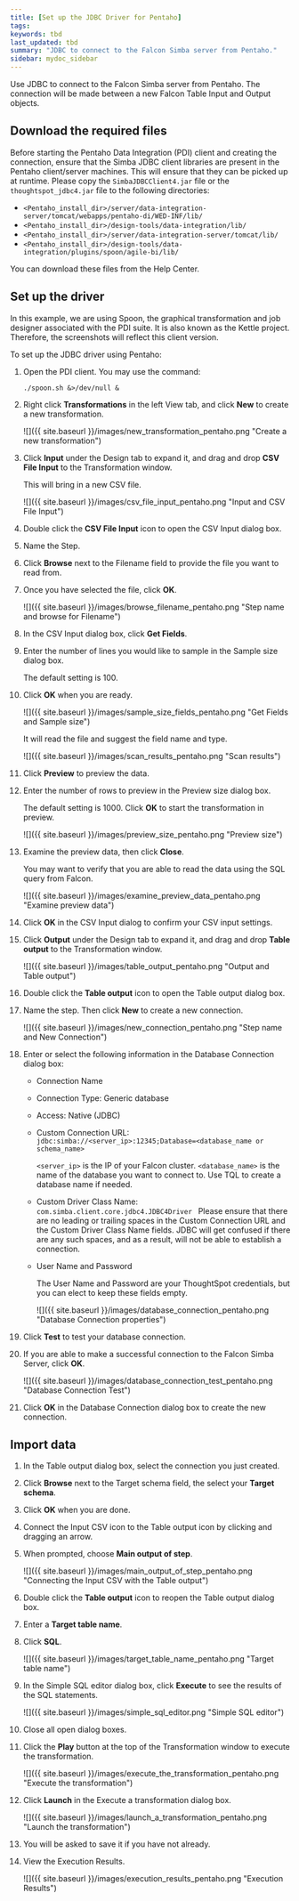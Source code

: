 ```yaml
---
title: [Set up the JDBC Driver for Pentaho]
tags:
keywords: tbd
last_updated: tbd
summary: "JDBC to connect to the Falcon Simba server from Pentaho."
sidebar: mydoc_sidebar
---
```

Use JDBC to connect to the Falcon Simba server from Pentaho. The connection will be made between a new Falcon Table Input and Output objects.

## Download the required files

Before starting the Pentaho Data Integration (PDI) client and creating the connection, ensure that the Simba JDBC client libraries are present in the Pentaho client/server machines. This will ensure that they can be picked up at runtime. Please copy the `SimbaJDBCClient4.jar` file or the `thoughtspot_jdbc4.jar` file to the following directories:

-   `<Pentaho_install_dir>/server/data-integration-server/tomcat/webapps/pentaho-di/WED-INF/lib/`
-   `<Pentaho_install_dir>/design-tools/data-integration/lib/`
-   `<Pentaho_install_dir>/server/data-integration-server/tomcat/lib/`
-   `<Pentaho_install_dir>/design-tools/data-integration/plugins/spoon/agile-bi/lib/`

You can download these files from the Help Center.


## Set up the driver

In this example, we are using Spoon, the graphical transformation and job designer associated with the PDI suite. It is also known as the Kettle project. Therefore, the screenshots will reflect this client version.

To set up the JDBC driver using Pentaho:

1. Open the PDI client. You may use the command:

    ```
    ./spoon.sh &>/dev/null &
    ```

2. Right click **Transformations** in the left View tab, and click **New** to create a new transformation.

     ![]({{ site.baseurl }}/images/new_transformation_pentaho.png "Create a new transformation")

3. Click **Input** under the Design tab to expand it, and drag and drop **CSV File Input** to the Transformation window.

   This will bring in a new CSV file.

    ![]({{ site.baseurl }}/images/csv_file_input_pentaho.png "Input and CSV File Input")

4. Double click the **CSV File Input** icon to open the CSV Input dialog box.
5. Name the Step.
6. Click **Browse** next to the Filename field to provide the file you want to read from.
7. Once you have selected the file, click **OK**.

     ![]({{ site.baseurl }}/images/browse_filename_pentaho.png "Step name and browse for Filename")

8. In the CSV Input dialog box, click **Get Fields**.
9. Enter the number of lines you would like to sample in the Sample size dialog box.

   The default setting is 100.

10. Click **OK** when you are ready.

     ![]({{ site.baseurl }}/images/sample_size_fields_pentaho.png "Get Fields and Sample size")

    It will read the file and suggest the field name and type.

     ![]({{ site.baseurl }}/images/scan_results_pentaho.png "Scan results")

11. Click **Preview** to preview the data.
12. Enter the number of rows to preview in the Preview size dialog box.

    The default setting is 1000. Click **OK** to start the transformation in preview.

     ![]({{ site.baseurl }}/images/preview_size_pentaho.png "Preview size")

13. Examine the preview data, then click **Close**.

      You may want to verify that you are able to read the data using the SQL query from Falcon.

     ![]({{ site.baseurl }}/images/examine_preview_data_pentaho.png "Examine preview data")

14. Click **OK** in the CSV Input dialog to confirm your CSV input settings.
15. Click **Output** under the Design tab to expand it, and drag and drop **Table output** to the Transformation window.

     ![]({{ site.baseurl }}/images/table_output_pentaho.png "Output and Table output")

16. Double click the **Table output** icon to open the Table output dialog box.
17. Name the step. Then click **New** to create a new connection.

     ![]({{ site.baseurl }}/images/new_connection_pentaho.png "Step name and New Connection")

18. Enter or select the following information in the Database Connection dialog box:

    -   Connection Name
    -   Connection Type: Generic database
    -   Access: Native (JDBC)
    -   Custom Connection URL: `jdbc:simba://<server_ip>:12345;Database=<database_name or schema_name>`

        `<server_ip>` is the IP of your Falcon cluster. `<database_name>` is the name of the database you want to connect to. Use TQL to create a database name if needed.

    -   Custom Driver Class Name: `com.simba.client.core.jdbc4.JDBC4Driver
`
         Please ensure that there are no leading or trailing spaces in the Custom Connection URL and the Custom Driver Class Name fields. JDBC will get confused if there are any such spaces, and as a result, will not be able to establish a connection.

    -   User Name and Password

        The User Name and Password are your ThoughtSpot credentials, but you can elect to keep these fields empty.

        ![]({{ site.baseurl }}/images/database_connection_pentaho.png "Database Connection properties")

16. Click **Test** to test your database connection.

17. If you are able to make a successful connection to the Falcon Simba Server, click **OK**.

     ![]({{ site.baseurl }}/images/database_connection_test_pentaho.png "Database Connection Test")

18. Click **OK** in the Database Connection dialog box to create the new connection.

## Import data

1. In the Table output dialog box, select the connection you just created.
2. Click **Browse** next to the Target schema field, the select your **Target schema**.
3. Click **OK** when you are done.
4. Connect the Input CSV icon to the Table output icon by clicking and dragging an arrow.
5. When prompted, choose **Main output of step**.

     ![]({{ site.baseurl }}/images/main_output_of_step_pentaho.png "Connecting the Input CSV with the Table output")

6. Double click the **Table output** icon to reopen the Table output dialog box.
7. Enter a **Target table name**.
8. Click **SQL**.

    ![]({{ site.baseurl }}/images/target_table_name_pentaho.png "Target table name")

9. In the Simple SQL editor dialog box, click **Execute** to see the results of the SQL statements.

    ![]({{ site.baseurl }}/images/simple_sql_editor.png "Simple SQL editor")

10. Close all open dialog boxes.

11. Click the **Play** button at the top of the Transformation window to execute the transformation.

    ![]({{ site.baseurl }}/images/execute_the_transformation_pentaho.png "Execute the transformation")

12. Click **Launch** in the Execute a transformation dialog box.

    ![]({{ site.baseurl }}/images/launch_a_transformation_pentaho.png "Launch the transformation")

13. You will be asked to save it if you have not already.
14. View the Execution Results.

    ![]({{ site.baseurl }}/images/execution_results_pentaho.png "Execution Results")
